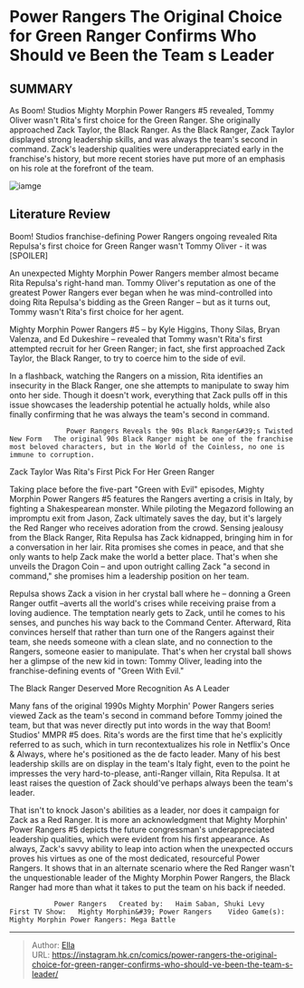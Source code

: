 # Power Rangers The Original Choice for Green Ranger Confirms Who Should ve Been the Team s Leader


## SUMMARY 



  As Boom! Studios Mighty Morphin Power Rangers #5 revealed, Tommy Oliver wasn&#39;t Rita&#39;s first choice for the Green Ranger. She originally approached Zack Taylor, the Black Ranger.   As the Black Ranger, Zack Taylor displayed strong leadership skills, and was always the team&#39;s second in command.   Zack&#39;s leadership qualities were underappreciated early in the franchise&#39;s history, but more recent stories have put more of an emphasis on his role at the forefront of the team.  

![iamge](https://static1.srcdn.com/wordpress/wp-content/uploads/2023/07/green-power-ranger-30th-anniversary-special-comic-art-1.jpg)

## Literature Review

Boom! Studios franchise-defining Power Rangers ongoing revealed Rita Repulsa&#39;s first choice for Green Ranger wasn&#39;t Tommy Oliver - it was [SPOILER]




An unexpected Mighty Morphin Power Rangers member almost became Rita Repulsa&#39;s right-hand man. Tommy Oliver&#39;s reputation as one of the greatest Power Rangers ever began when he was mind-controlled into doing Rita Repulsa&#39;s bidding as the Green Ranger – but as it turns out, Tommy wasn&#39;t Rita&#39;s first choice for her agent.




Mighty Morphin Power Rangers #5 – by Kyle Higgins, Thony Silas, Bryan Valenza, and Ed Dukeshire – revealed that Tommy wasn&#39;t Rita&#39;s first attempted recruit for her Green Ranger; in fact, she first approached Zack Taylor, the Black Ranger, to try to coerce him to the side of evil.



          

In a flashback, watching the Rangers on a mission, Rita identifies an insecurity in the Black Ranger, one she attempts to manipulate to sway him onto her side. Though it doesn&#39;t work, everything that Zack pulls off in this issue showcases the leadership potential he actually holds, while also finally confirming that he was always the team&#39;s second in command.

                  Power Rangers Reveals the 90s Black Ranger&#39;s Twisted New Form   The original 90s Black Ranger might be one of the franchise most beloved characters, but in the World of the Coinless, no one is immune to corruption.   





 Zack Taylor Was Rita&#39;s First Pick For Her Green Ranger 
         

Taking place before the five-part &#34;Green with Evil&#34; episodes, Mighty Morphin Power Rangers #5 features the Rangers averting a crisis in Italy, by fighting a Shakespearean monster. While piloting the Megazord following an impromptu exit from Jason, Zack ultimately saves the day, but it&#39;s largely the Red Ranger who receives adoration from the crowd. Sensing jealousy from the Black Ranger, Rita Repulsa has Zack kidnapped, bringing him in for a conversation in her lair. Rita promises she comes in peace, and that she only wants to help Zack make the world a better place. That&#39;s when she unveils the Dragon Coin – and upon outright calling Zack &#34;a second in command,&#34; she promises him a leadership position on her team.

Repulsa shows Zack a vision in her crystal ball where he – donning a Green Ranger outfit –averts all the world&#39;s crises while receiving praise from a loving audience. The temptation nearly gets to Zack, until he comes to his senses, and punches his way back to the Command Center. Afterward, Rita convinces herself that rather than turn one of the Rangers against their team, she needs someone with a clean slate, and no connection to the Rangers, someone easier to manipulate. That&#39;s when her crystal ball shows her a glimpse of the new kid in town: Tommy Oliver, leading into the franchise-defining events of &#34;Green With Evil.&#34;






 The Black Ranger Deserved More Recognition As A Leader 


          

Many fans of the original 1990s Mighty Morphin&#39; Power Rangers series viewed Zack as the team&#39;s second in command before Tommy joined the team, but that was never directly put into words in the way that Boom! Studios&#39; MMPR #5 does. Rita&#39;s words are the first time that he&#39;s explicitly referred to as such, which in turn recontextualizes his role in Netflix&#39;s Once &amp; Always, where he&#39;s positioned as the de facto leader. Many of his best leadership skills are on display in the team&#39;s Italy fight, even to the point he impresses the very hard-to-please, anti-Ranger villain, Rita Repulsa. It at least raises the question of Zack should&#39;ve perhaps always been the team&#39;s leader.

That isn&#39;t to knock Jason&#39;s abilities as a leader, nor does it campaign for Zack as a Red Ranger. It is more an acknowledgment that Mighty Morphin&#39; Power Rangers #5 depicts the future congressman&#39;s underappreciated leadership qualities, which were evident from his first appearance. As always, Zack&#39;s savvy ability to leap into action when the unexpected occurs proves his virtues as one of the most dedicated, resourceful Power Rangers. It shows that in an alternate scenario where the Red Ranger wasn&#39;t the unquestionable leader of the Mighty Morphin Power Rangers, the Black Ranger had more than what it takes to put the team on his back if needed.




               Power Rangers   Created by:   Haim Saban, Shuki Levy    First TV Show:   Mighty Morphin&#39; Power Rangers    Video Game(s):   Mighty Morphin Power Rangers: Mega Battle      

---

> Author: [Ella](https://instagram.hk.cn/)  
> URL: https://instagram.hk.cn/comics/power-rangers-the-original-choice-for-green-ranger-confirms-who-should-ve-been-the-team-s-leader/  

